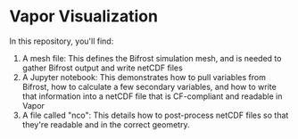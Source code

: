 # Vapor Visualization

In this repository, you'll find:

1. A mesh file: This defines the Bifrost simulation mesh, and is needed to gather Bifrost output and write netCDF files
2. A Jupyter notebook: This demonstrates how to pull variables from Bifrost, how to calculate a few secondary variables, and how to write that information into a netCDF file that is CF-compliant and readable in Vapor
3. A file called "nco": This details how to post-process netCDF files so that they're readable and in the correct geometry.
